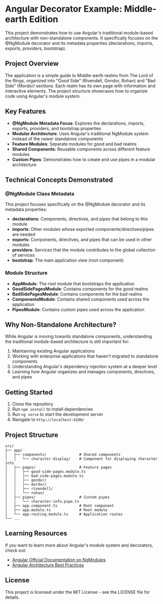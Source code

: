 # Angular Decorator Example: Middle-earth Edition

This project demonstrates how to use Angular's traditional module-based architecture with non-standalone components. It specifically focuses on the @NgModule decorator and its metadata properties (declarations, imports, exports, providers, bootstrap).

## Project Overview

The application is a simple guide to Middle-earth realms from The Lord of the Rings, organized into "Good Side" (Rivendell, Gondor, Rohan) and "Bad Side" (Mordor) sections. Each realm has its own page with information and interactive elements. The project structure showcases how to organize code using Angular's module system.

## Key Features

- **@NgModule Metadata Focus**: Explores the declarations, imports, exports, providers, and bootstrap properties
- **Modular Architecture**: Uses Angular's traditional NgModule system instead of the newer standalone components
- **Feature Modules**: Separate modules for good and bad realms
- **Shared Components**: Reusable components across different feature modules
- **Custom Pipes**: Demonstrates how to create and use pipes in a modular architecture

## Technical Concepts Demonstrated

### @NgModule Class Metadata

This project focuses specifically on the @NgModule decorator and its metadata properties:

- **declarations**: Components, directives, and pipes that belong to this module
- **imports**: Other modules whose exported components/directives/pipes are needed
- **exports**: Components, directives, and pipes that can be used in other modules
- **providers**: Services that the module contributes to the global collection of services
- **bootstrap**: The main application view (root component)

### Module Structure

- **AppModule**: The root module that bootstraps the application
- **GoodSidePagesModule**: Contains components for the good realms
- **BadSidePagesModule**: Contains components for the bad realms
- **ComponentsModule**: Contains shared components used across the application
- **PipesModule**: Contains custom pipes used across the application

## Why Non-Standalone Architecture?

While Angular is moving towards standalone components, understanding the traditional module-based architecture is still important for:

1. Maintaining existing Angular applications
2. Working with enterprise applications that haven't migrated to standalone components
3. Understanding Angular's dependency injection system at a deeper level
4. Learning how Angular organizes and manages components, directives, and pipes

## Getting Started

1. Clone the repository
2. Run `npm install` to install dependencies
3. Run `ng serve` to start the development server
4. Navigate to `http://localhost:4200/`

## Project Structure

```
src/
├── app/
│   ├── components/               # Shared components
│   │   └── character-display/    # Component for displaying character info
│   ├── pages/                    # Feature pages
│   │   ├── good-side-pages.module.ts
│   │   ├── bad-side-pages.module.ts
│   │   ├── gondor/
│   │   ├── mordor/
│   │   ├── rivendell/
│   │   └── rohan/
│   ├── pipes/                    # Custom pipes
│   │   └── character-info.pipe.ts
│   ├── app.component.ts          # Root component
│   ├── app.module.ts             # Root module
│   └── app-routing.module.ts     # Application routes
└── ...
```

## Learning Resources

If you want to learn more about Angular's module system and decorators, check out:

- [Angular Official Documentation on NgModules](https://angular.io/guide/ngmodules)
- [Angular Architecture Best Practices](https://angular.io/guide/styleguide)

## License

This project is licensed under the MIT License - see the LICENSE file for details.
